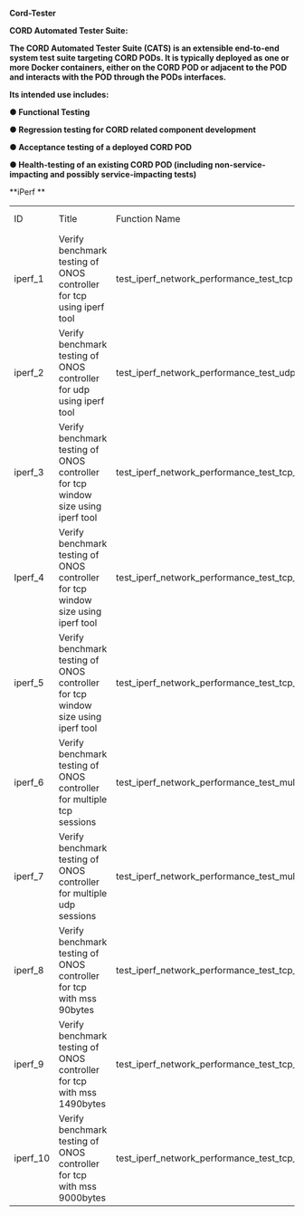 **Cord-Tester**

**CORD Automated Tester Suite:**

**The CORD Automated Tester Suite (CATS) is an extensible end-to-end system test suite targeting CORD PODs. It is typically deployed as one or more Docker containers, either on the CORD POD or adjacent to the POD and interacts with the POD through the PODs interfaces.**

**Its intended use includes:**

**● Functional Testing**

**● Regression testing for CORD related component development**

**● Acceptance testing of a deployed CORD POD**

**● Health-testing of an existing CORD POD (including non-service-impacting and possibly service-impacting tests)**

**iPerf **

<table>
  <tr>
    <td>ID</td>
    <td>Title</td>
    <td>Function Name</td>
    <td>Test Steps</td>
    <td>Expected Result</td>
    <td>Actual Result</td>
  </tr>
  <tr>
    <td>iperf_1</td>
    <td>Verify benchmark testing of ONOS controller for tcp using iperf tool</td>
    <td>test_iperf_network_performance_test_tcp</td>
    <td>Open a tcp session to ONOS controller </td>
    <td>ONOS should not crash/hang</td>
    <td></td>
  </tr>
  <tr>
    <td>iperf_2</td>
    <td>Verify benchmark testing of ONOS controller for udp using iperf tool</td>
    <td>test_iperf_network_performance_test_udp</td>
    <td>Open a udp connection to ONSO controller</td>
    <td>ONOS should not crash/hang </td>
    <td></td>
  </tr>
  <tr>
    <td>iperf_3</td>
    <td>Verify benchmark testing of ONOS controller for tcp window size using iperf tool</td>
    <td>test_iperf_network_performance_test_tcp_window_40k</td>
    <td>Open tcp session to ONOS controller by setting window size to 40k
</td>
    <td>ONOS should not crash/hang
 </td>
    <td></td>
  </tr>
  <tr>
    <td>Iperf_4</td>
    <td>Verify benchmark testing of ONOS controller for tcp window size using iperf tool</td>
    <td>test_iperf_network_performance_test_tcp_window_120k</td>
    <td>Open tcp session to ONOS controller by setting window size to 120k</td>
    <td>ONOS should not crash/hang
</td>
    <td></td>
  </tr>
  <tr>
    <td>iperf_5</td>
    <td>Verify benchmark testing of ONOS controller for tcp window size using iperf tool</td>
    <td>test_iperf_network_performance_test_tcp_window_520k</td>
    <td>Open tcp session to ONOS controller by setting window size to 520k</td>
    <td>ONOS should not crash/hang
</td>
    <td></td>
  </tr>
  <tr>
    <td>iperf_6</td>
    <td>Verify benchmark testing  of ONOS controller for multiple tcp sessions </td>
    <td>test_iperf_network_performance_test_multiple_tcp_sessions</td>
    <td>Open multiple tcp sessions to ONOS controller </td>
    <td>ONOS should not crash/hang
</td>
    <td></td>
  </tr>
  <tr>
    <td>iperf_7</td>
    <td>Verify benchmark testing of ONOS controller for multiple udp sessions</td>
    <td>test_iperf_network_performance_test_multiple_udp_sessions</td>
    <td>Open multiple udp sessions to ONOS controller</td>
    <td>ONOS should not crash/hang
</td>
    <td></td>
  </tr>
  <tr>
    <td>iperf_8</td>
    <td>Verify benchmark testing of ONOS controller for tcp with mss 90bytes</td>
    <td>test_iperf_network_performance_test_tcp_mss_90Bytes</td>
    <td>Open a tcp session with mss 90bytes to ONOS controller</td>
    <td>ONOS should not crash/hang
</td>
    <td></td>
  </tr>
  <tr>
    <td>iperf_9</td>
    <td>Verify benchmark testing of ONOS controller for tcp with mss 1490bytes</td>
    <td>test_iperf_network_performance_test_tcp_mss_1490Bytes</td>
    <td>Open a tcp session with mss 1490bytes to ONOS controller</td>
    <td>ONOS should not crash/hang
</td>
    <td></td>
  </tr>
  <tr>
    <td>iperf_10</td>
    <td>Verify benchmark testing of ONOS controller for tcp with mss 9000bytes</td>
    <td>test_iperf_network_performance_test_tcp_mss_9000Bytes</td>
    <td>Open a tcp session with mss 9000bytes to ONOS controller</td>
    <td>ONOS should not crash/hang
</td>
    <td></td>
  </tr>
</table>


